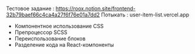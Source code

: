 Тестовое задание : https://roox.notion.site/frontend-32b79baef66c4ca4a27f6f76e01a7dd2
Потыкать : user-item-list.vercel.app
- Компонентное использование CSS
- Препроцессор SCSS
- Переиспользование блоков
- Разделение кода на React-компоненты